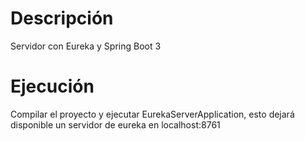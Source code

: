 # Descripción
Servidor con Eureka y Spring Boot 3

# Ejecución
Compilar el proyecto y ejecutar EurekaServerApplication, esto dejará disponible un servidor 
de eureka en localhost:8761